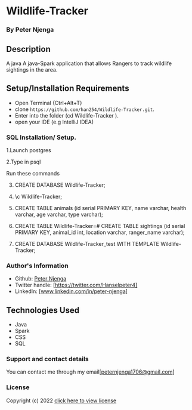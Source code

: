 # Wildlife-Tracker
### By **Peter Njenga**
## Description
A java A java-Spark application that allows Rangers to track wildlife sightings in the area.
## Setup/Installation Requirements
* Open Terminal {Ctrl+Alt+T}
* clone ```https://github.com/han254/Wildlife-Tracker.git```.
* Enter into the folder (cd Wildlife-Tracker ).
* open your IDE (e.g  IntelliJ IDEA)

### SQL Installation/ Setup.
1.Launch postgres

2.Type in psql

Run these commands

3. CREATE DATABASE Wildlife-Tracker;

4. \c Wildlife-Tracker;

5. CREATE TABLE animals (id serial PRIMARY KEY, name varchar, health varchar, age varchar, type varchar);

6. CREATE TABLE Wildlife-Tracker=# CREATE TABLE sightings (id serial PRIMARY KEY, animal_id int, location varchar, ranger_name varchar);

7. CREATE DATABASE Wildlife-Tracker_test WITH TEMPLATE Wildlife-Tracker;



### Author's Information
* Github: [Peter Njenga](https://github.com/han254)
* Twitter handle: [https://twitter.com/Hanselpeter4]
* LinkedIn: [www.linkedin.com/in/peter-njenga]
## Technologies Used
* Java
* Spark
* CSS
* SQL
### Support and contact details

You can contact me through my email[peternjenga1706@gmail.com]

### License

Copyright (c) 2022 [click here to view license](LICENSE)